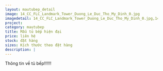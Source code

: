 ```yaml
---
layout: mautubep_detail
image: 14_CC_FLC_Landmark_Tower_Duong_Le_Duc_Tho_My_Dinh_0.jpg
imagedetail: 14_CC_FLC_Landmark_Tower_Duong_Le_Duc_Tho_My_Dinh_0.jpg,14_CC_FLC_Landmark_Tower_Duong_Le_Duc_Tho_My_Dinh_1.jpg,14_CC_FLC_Landmark_Tower_Duong_Le_Duc_Tho_My_Dinh_2.jpg,14_CC_FLC_Landmark_Tower_Duong_Le_Duc_Tho_My_Dinh_3.jpg
project:
category: mautubep
title: Mẫu tủ bếp hiện đại
price: liên hệ
stock: đặt hàng
sizes: Kích thước theo đặt hàng
description: |
---
```

Thông tin về tủ bếp!!!!!!